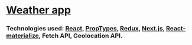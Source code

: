 ﻿# [Weather app](https://weather-next-hniezdilov.netlify.app/)

### Technologies used: [React](https://reactjs.org/), [PropTypes](https://reactjs.org/docs/typechecking-with-proptypes.html), [Redux](https://redux.js.org/), [Next.js](https://nextjs.org/), [React-materialize](https://material-ui.com), Fetch API, Geolocation API.
